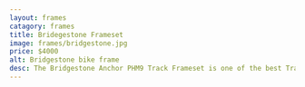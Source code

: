 ```yaml
---
layout: frames
catagory: frames
title: Bridegestone Frameset
image: frames/bridgestone.jpg
price: $4000
alt: Bridgestone bike frame
desc: The Bridgestone Anchor PHM9 Track Frameset is one of the best Track Cycling Framesets of all time and is seen as a legend within the world of Track Cycling.
---
```


